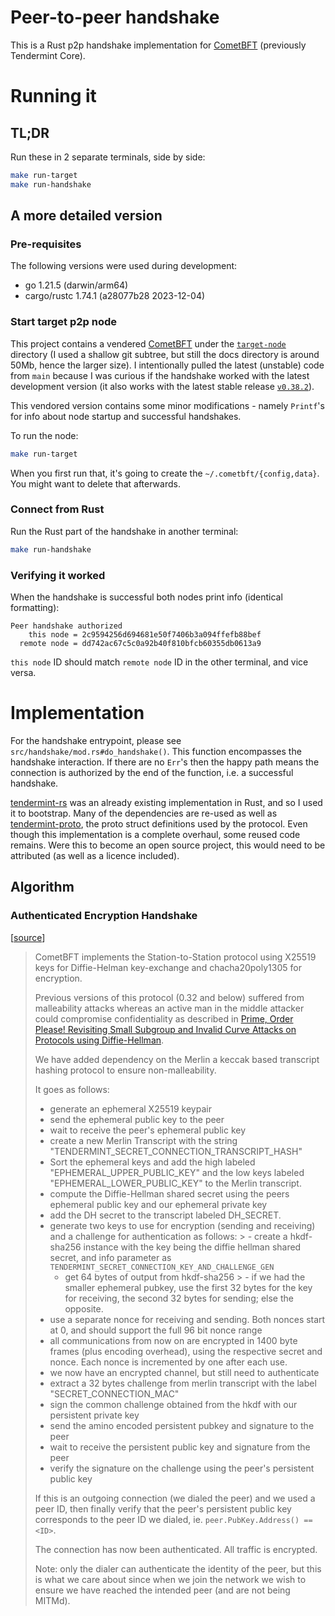 # Peer-to-peer handshake

This is a Rust p2p handshake implementation for [CometBFT](https://github.com/cometbft/cometbft) (previously Tendermint Core).

# Running it

## TL;DR

Run these in 2 separate terminals, side by side:
```sh
make run-target
make run-handshake
```

## A more detailed version

### Pre-requisites

The following versions were used during development:
- go 1.21.5 (darwin/arm64)
- cargo/rustc 1.74.1 (a28077b28 2023-12-04)

### Start target p2p node

This project contains a vendered [CometBFT](https://github.com/cometbft/cometbft) under the [`target-node`](./target-node) directory (I used a shallow git subtree, but still the docs directory is around 50Mb, hence the larger size). I intentionally pulled the latest (unstable) code from `main` because I was curious if the handshake worked with the latest development version (it also works with the latest stable release [`v0.38.2`](https://github.com/cometbft/cometbft/tree/v0.38.2)).

This vendored version contains some minor modifications - namely `Printf`'s for info about node startup and successful handshakes.

To run the node:
```sh
make run-target
```

When you first run that, it's going to create the `~/.cometbft/{config,data}`. You might want to delete that afterwards.

### Connect from Rust

Run the Rust part of the handshake in another terminal:
```sh
make run-handshake
```

### Verifying it worked

When the handshake is successful both nodes print info (identical formatting):
```
Peer handshake authorized
    this node = 2c9594256d694681e50f7406b3a094ffefb88bef
  remote node = dd742ac67c5c0a92b40f810bfcb60355db0613a9
```

`this node` ID should match `remote node` ID in the other terminal, and vice versa.

# Implementation

For the handshake entrypoint, please see `src/handshake/mod.rs#do_handshake()`. This function encompasses the handshake interaction. If there are no `Err`'s then the happy path means the connection is authorized by the end of the function, i.e. a successful handshake.

[tendermint-rs](https://github.com/informalsystems/tendermint-rs.git) was an already existing implementation in Rust, and so I used it to bootstrap. Many of the dependencies are re-used as well as [tendermint-proto](https://crates.io/crates/tendermint-proto), the proto struct definitions used by the protocol. Even though this implementation is a complete overhaul, some reused code remains. Were this to become an open source project, this would need to be attributed (as well as a licence included).

## Algorithm

### Authenticated Encryption Handshake

[[source](https://github.com/naartjie/cometbft-handshake/blob/d28ec6840c02e69b86fe400220265bc6934a8a65/target-node/spec/p2p/legacy-docs/peer.md#authenticated-encryption-handshake)]


> CometBFT implements the Station-to-Station protocol
> using X25519 keys for Diffie-Helman key-exchange and chacha20poly1305 for encryption.
>
> Previous versions of this protocol (0.32 and below) suffered from malleability attacks whereas an active man
> in the middle attacker could compromise confidentiality as described in [Prime, Order Please!
> Revisiting Small Subgroup and Invalid Curve Attacks on
> Protocols using Diffie-Hellman](https://eprint.iacr.org/2019/526.pdf).
>
> We have added dependency on the Merlin a keccak based transcript hashing protocol to ensure non-malleability.
>
> It goes as follows:
>
> - generate an ephemeral X25519 keypair
> - send the ephemeral public key to the peer
> - wait to receive the peer's ephemeral public key
> - create a new Merlin Transcript with the string "TENDERMINT_SECRET_CONNECTION_TRANSCRIPT_HASH"
> - Sort the ephemeral keys and add the high labeled "EPHEMERAL_UPPER_PUBLIC_KEY" and the low keys labeled "EPHEMERAL_LOWER_PUBLIC_KEY" to the Merlin transcript.
> - compute the Diffie-Hellman shared secret using the peers ephemeral public key and our ephemeral private key
> - add the DH secret to the transcript labeled DH_SECRET.
> - generate two keys to use for encryption (sending and receiving) and a challenge for authentication as follows:
    > - create a hkdf-sha256 instance with the key being the diffie hellman shared secret, and info parameter as
>     `TENDERMINT_SECRET_CONNECTION_KEY_AND_CHALLENGE_GEN`
>     - get 64 bytes of output from hkdf-sha256
    > - if we had the smaller ephemeral pubkey, use the first 32 bytes for the key for receiving, the second 32 bytes for sending; else the opposite.
> - use a separate nonce for receiving and sending. Both nonces start at 0, and should support the full 96 bit nonce range
> - all communications from now on are encrypted in 1400 byte frames (plus encoding overhead),
>   using the respective secret and nonce. Each nonce is incremented by one after each use.
> - we now have an encrypted channel, but still need to authenticate
> - extract a 32 bytes challenge from merlin transcript with the label "SECRET_CONNECTION_MAC"
> - sign the common challenge obtained from the hkdf with our persistent private key
> - send the amino encoded persistent pubkey and signature to the peer
> - wait to receive the persistent public key and signature from the peer
> - verify the signature on the challenge using the peer's persistent public key
>
> If this is an outgoing connection (we dialed the peer) and we used a peer ID,
> then finally verify that the peer's persistent public key corresponds to the peer ID we dialed,
> ie. `peer.PubKey.Address() == <ID>`.
>
> The connection has now been authenticated. All traffic is encrypted.
>
> Note: only the dialer can authenticate the identity of the peer,
> but this is what we care about since when we join the network we wish to
> ensure we have reached the intended peer (and are not being MITMd).
